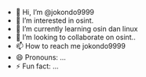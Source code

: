 - 👋 Hi, I’m @jokondo9999
- 👀 I’m interested in osint.
- 🌱 I’m currently learning osin dan linux
- 💞️ I’m looking to collaborate on osint..
- 📫 How to reach me jokondo9999
- 😄 Pronouns: ...
- ⚡ Fun fact: ...

<!---
jokondo9999/jokondo9999 is a ✨ special ✨ repository because its `README.md` (this file) appears on your GitHub profile.
You can click the Preview link to take a look at your changes.
--->
